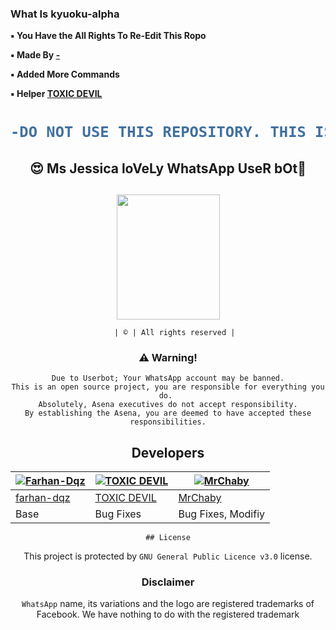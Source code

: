 


### What Is kyuoku-alpha


**▪︎ You Have the All Rights To Re-Edit This Ropo**

**▪︎ Made By [-](https://github.com/MrChaby)**

**▪︎ Added More Commands**

**▪︎ Helper [TOXIC DEVIL](https://github.com/TOXIC-DEVIL)**

<h1 align="center">

```diff
-DO NOT USE THIS REPOSITORY. THIS IS ONLY FOR ME PERSONAL.
```
</h1>

##

## <div align="center"> 😍 Ms Jessica loVeLy WhatsApp UseR bOt🥰

##


<div align="center">
  <img border-radius: 15px src="https://telegra.ph/file/5de90544510c181c83287.jpg" width="165" height="200"/>
  <p align="center">
    
       | © | All rights reserved |
    
    
### ⚠️ Warning! 
```
Due to Userbot; Your WhatsApp account may be banned.
This is an open source project, you are responsible for everything you do. 
Absolutely, Asena executives do not accept responsibility.
By establishing the Asena, you are deemed to have accepted these responsibilities.
```

## Developers
  <div align="center">
    
  [![Farhan-Dqz](https://github.com/farhan-dqz.png?size=100)](https://github.com/farhan-dqz) |  [![TOXIC DEVIL](https://github.com/TOXIC-DEVIL.png?size=100)](https://github.com/TOXIC-DEVIL) | [![MrChaby](https://avatars.githubusercontent.com/u/85840062?size=100)](https://github.com/MrChaby) 
----|----|----
[farhan-dqz](https://github.com/farhan-dqz)  | [TOXIC DEVIL](https://github.com/TOXIC-DEVIL) | [MrChaby](https://github.com/MrChaby)
Base | Bug Fixes | Bug Fixes, Modifiy
  </div>


    
    ## License
This project is protected by `GNU General Public Licence v3.0` license.

### Disclaimer
`WhatsApp` name, its variations and the logo are registered trademarks of Facebook. We have nothing to do with the registered trademark
